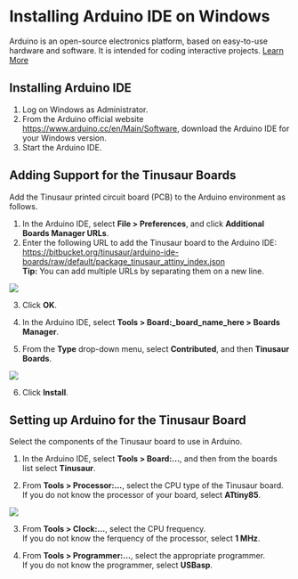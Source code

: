 # Installing Arduino IDE on Windows 

Arduino is an open-source electronics platform, based on easy-to-use hardware and software. It is intended for coding interactive projects.
[Learn More](https://www.arduino.cc/en/Guide/Introduction)

## Installing Arduino IDE

1. Log on Windows as Administrator. 
2. From the Arduino official website https://www.arduino.cc/en/Main/Software, download the Arduino IDE for your Windows version.
3. Start the Arduino IDE.
<!-- screenshot of Arduino IDE-->


## Adding Support for the Tinusaur Boards
Add the Tinusaur printed circuit board (PCB) to the Arduino environment as follows. 

1. In the Arduino IDE, select **File > Preferences**, and click **Additional Boards Manager URLs**.
2. Enter the following URL to add the Tinusaur board to the Arduino IDE:    
https://bitbucket.org/tinusaur/arduino-ide-boards/raw/default/package_tinusaur_attiny_index.json   
**Tip:** You can add multiple URLs by separating them on a new line.    

![](https://github.com/tinusaur/guides/blob/master/docs/hello-world/images/201603311827_setupboards_05_c700x700_cropped.png)
    
3. Click **OK**.

4. In the Arduino IDE, select **Tools > Board:_board_name_here > Boards Manager**.

<!-- pic Arduino IDE Boards Manager -->
5. From the **Type** drop-down menu, select **Contributed**, and then **Tinusaur Boards**.    

![](https://github.com/tinusaur/guides/blob/master/docs/hello-world/images/201603311827_setupboards_10_c700x644.png)
     
6. Click **Install**.

## Setting up Arduino for the Tinusaur Board
Select the components of the Tinusaur board to use in Arduino.
1. In the Arduino IDE, select **Tools > Board:...**, and then from the boards list select **Tinusaur**.
<!--Arduino IDE Tinusaur Board-->
2. From **Tools > Processor:...**, select the CPU type of the Tinusaur board.    
If you do not know the processor of your board, select **ATtiny85**.
<!--Arduino IDE Tinusaur Board CPU-->      

![](https://github.com/tinusaur/guides/blob/master/docs/hello-world/images/201603311827_setupboards_18_c700x640.png)   
       
3. From **Tools > Clock:...**, select the CPU frequency.   
If you do not know the ferquency of the processor, select **1 MHz**.
<!--Arduino IDE Tinusaur Board Frequency-->
4. From **Tools > Programmer:...**, select the appropriate programmer.   
If you do not know the programmer, select **USBasp**.
<!--Arduino IDE Tinusaur Board USBasp-->
